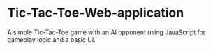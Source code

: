# Tic-Tac-Toe-Web-application
A simple Tic-Tac-Toe game with an AI opponent using JavaScript for gameplay logic and a basic UI.
